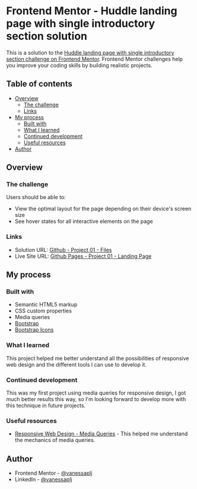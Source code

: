 # Frontend Mentor - Huddle landing page with single introductory section solution

This is a solution to the [Huddle landing page with single introductory section challenge on Frontend Mentor](https://www.frontendmentor.io/challenges/huddle-landing-page-with-a-single-introductory-section-B_2Wvxgi0). Frontend Mentor challenges help you improve your coding skills by building realistic projects. 

## Table of contents

- [Overview](#overview)
  - [The challenge](#the-challenge)
  - [Links](#links)
- [My process](#my-process)
  - [Built with](#built-with)
  - [What I learned](#what-i-learned)
  - [Continued development](#continued-development)
  - [Useful resources](#useful-resources)
- [Author](#author)

## Overview

### The challenge

Users should be able to:

- View the optimal layout for the page depending on their device's screen size
- See hover states for all interactive elements on the page

### Links

- Solution URL: [Github - Project 01 - Files](https://github.com/vanessaplj/project-01-landing-page)
- Live Site URL: [Github Pages - Project 01 - Landing Page](https://vanessaplj.github.io/project-01-landing-page/)

## My process

### Built with

- Semantic HTML5 markup
- CSS custom properties
- Media queries
- [Bootstrap](https://getbootstrap.com/)
- [Bootstrap Icons](https://icons.getbootstrap.com/)

### What I learned

This project helped me better understand all the possibilities of responsive web design and the different tools I can use to develop it.

### Continued development

This was my first project using media queries for responsive design, I got much better results this way, so I'm looking forward to develop more with this technique in future projects.

### Useful resources

- [Responsive Web Design - Media Queries](https://www.w3schools.com/css/css_rwd_mediaqueries.asp) - This helped me understand the mechanics of media queries.

## Author

- Frontend Mentor - [@vanessaplj](https://www.frontendmentor.io/profile/vanessaplj)
- LinkedIn - [@vanessaplj](https://www.linkedin.com/in/vanessaplj/)

